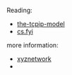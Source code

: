 Reading:
- [the-tcpip-model](https://xyznetwork.blogspot.com/2009/08/the-tcpip-model_14.html) 
- [cs.fyi](https://cs.fyi/guide/how-does-internet-work)


more information: 
- [xyznetwork](https://xyznetwork.blogspot.com/) 
- 